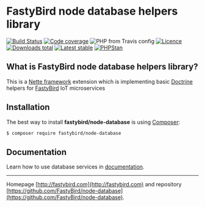 # FastyBird node database helpers library

[![Build Status](https://img.shields.io/travis/FastyBird/node-database.svg?style=flat-square)](https://travis-ci.org/FastyBird/node-database)
[![Code coverage](https://img.shields.io/coveralls/FastyBird/node-database.svg?style=flat-square)](https://coveralls.io/r/FastyBird/node-database)
![PHP from Travis config](https://img.shields.io/travis/php-v/fastybird/node-database?style=flat-square)
[![Licence](https://img.shields.io/packagist/l/FastyBird/node-database.svg?style=flat-square)](https://packagist.org/packages/FastyBird/node-database)
[![Downloads total](https://img.shields.io/packagist/dt/FastyBird/node-database.svg?style=flat-square)](https://packagist.org/packages/FastyBird/node-database)
[![Latest stable](https://img.shields.io/packagist/v/FastyBird/node-database.svg?style=flat-square)](https://packagist.org/packages/FastyBird/node-database)
[![PHPStan](https://img.shields.io/badge/PHPStan-enabled-brightgreen.svg?style=flat-square)](https://github.com/phpstan/phpstan)

## What is FastyBird node database helpers library?

This is a [Nette framework](https://nette.org) extension which is implementing basic [Doctrine](https://www.doctrine-project.org/) helpers for [FastyBird](https://fastybird.com) IoT microservices

## Installation

The best way to install **fastybird/node-database** is using [Composer](http://getcomposer.org/):

```sh
$ composer require fastybird/node-database
```

## Documentation

Learn how to use database services in [documentation](https://github.com/FastyBird/node-database/blob/master/docs/en/index.md).

***
Homepage [http://fastybird.com](http://fastybird.com) and repository [https://github.com/FastyBird/node-database](https://github.com/FastyBird/node-database).

